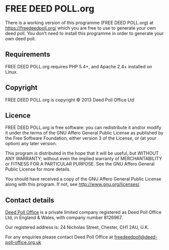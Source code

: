 FREE DEED POLL.org
==================

There is a working version of this programme (FREE DEED POLL.org) at <https://freedeedpoll.org/> which you are free to use to generate your own deed poll. You don’t need to install this programme in order to generate your own deed poll.

Requirements
------------

FREE DEED POLL.org requires PHP 5.4+, and Apache 2.4+ installed on Linux.

Copyright
---------

FREE DEED POLL.org is copyright © 2013 Deed Poll Office Ltd

Licence
-------

FREE DEED POLL.org is free software: you can redistribute it and/or modify
it under the terms of the GNU Affero General Public License as
published by the Free Software Foundation, either version 3 of the
License, or (at your option) any later version.

This program is distributed in the hope that it will be useful,
but WITHOUT ANY WARRANTY; without even the implied warranty of
MERCHANTABILITY or FITNESS FOR A PARTICULAR PURPOSE.  See the
GNU Affero General Public License for more details.

You should have received a copy of the GNU Affero General Public License
along with this program.  If not, see <http://www.gnu.org/licenses/>.

Contact details
---------------

[Deed Poll Office](http://deed-poll-office.org.uk/) is a private limited company registered as Deed Poll Office Ltd, in England & Wales, with company number 8126967.

Our registered address is: 24 Nicholas Street, Chester, CH1 2AU, U.K.

For any enquiries please contact Deed Poll Office at <freedeedpoll@deed-poll-office.org.uk>

